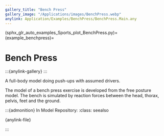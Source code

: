 ```yaml
---
gallery_title: "Bench Press"
gallery_image: "/Applications/images/BenchPress.webp"
anylink: Application/Examples/BenchPress/BenchPress.Main.any
---
```


(sphx_glr_auto_examples_Sports_plot_BenchPress.py)=
(example_benchpress)=
# Bench Press

:::{anylink-gallery} 
:::


A full-body model doing push-ups with assumed drivers.


The model of a bench press exercise is developed from the free posture model.
The bench is simulated by reaction forces between the head, thorax, pelvis,
feet and the ground.


:::{admonition} In Model Repository:
:class: seealso

{anylink-file}` `

:::
